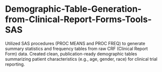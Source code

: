 # Demographic-Table-Generation-from-Clinical-Report-Forms-Tools-SAS

Utilized SAS procedures (PROC MEANS and PROC FREQ) to generate summary
statistics and frequency tables from raw CRF (Clinical Report Form) data. Created clean,
publication-ready demographic tables summarizing patient characteristics (e.g., age, gender,
race) for clinical trial reporting.
